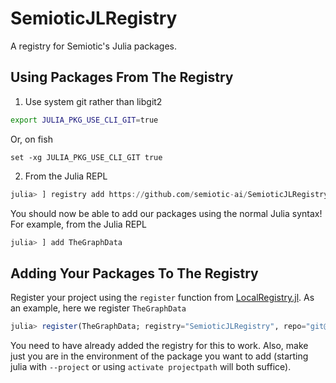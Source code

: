# SemioticJLRegistry

A registry for Semiotic's Julia packages.

## Using Packages From The Registry

1. Use system git rather than libgit2

```bash
export JULIA_PKG_USE_CLI_GIT=true
```

Or, on fish

```fish
set -xg JULIA_PKG_USE_CLI_GIT true
```

2. From the Julia REPL

```julia
julia> ] registry add https://github.com/semiotic-ai/SemioticJLRegistry
```

You should now be able to add our packages using the normal Julia syntax!
For example, from the Julia REPL

```julia
julia> ] add TheGraphData
```

## Adding Your Packages To The Registry

Register your project using the `register` function from [LocalRegistry.jl](https://github.com/GunnarFarneback/LocalRegistry.jl).
As an example, here we register `TheGraphData`

```julia
julia> register(TheGraphData; registry="SemioticJLRegistry", repo="git@github.com:semiotic-ai/TheGraphData.jl.git")
```

You need to have already added the registry for this to work.
Also, make just you are in the environment of the package you want to add (starting julia with `--project` or using `activate projectpath` will both suffice).
